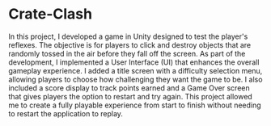 # Crate-Clash
 
In this project, I developed a game in Unity designed to test the player's reflexes. The objective is for players to click and destroy objects that are randomly tossed in the air before they fall off the screen. As part of the development, I implemented a User Interface (UI) that enhances the overall gameplay experience. I added a title screen with a difficulty selection menu, allowing players to choose how challenging they want the game to be. I also included a score display to track points earned and a Game Over screen that gives players the option to restart and try again. This project allowed me to create a fully playable experience from start to finish without needing to restart the application to replay.
